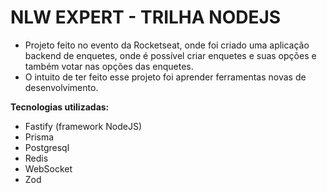 # NLW EXPERT - TRILHA NODEJS

- Projeto feito no evento da Rocketseat, onde foi criado uma aplicação backend de enquetes, onde é possível criar enquetes e suas opções e também votar nas opções das enquetes.
- O intuito de ter feito esse projeto foi aprender ferramentas novas de desenvolvimento.
  
**Tecnologias utilizadas:**
- Fastify (framework NodeJS)
- Prisma
- Postgresql
- Redis
- WebSocket
- Zod
